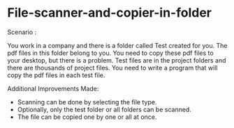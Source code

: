 # File-scanner-and-copier-in-folder
Scenario :

You work in a company and there is a folder called Test created for you. The pdf files in this folder belong to you. You need to copy these pdf files to your desktop, but there is a problem. Test files are in the project folders and there are thousands of project files. You need to write a program that will copy the pdf files in each test file.

Additional Improvements Made:

- Scanning can be done by selecting the file type.
- Optionally, only the test folder or all folders can be scanned.
- The file can be copied one by one or all at once.
